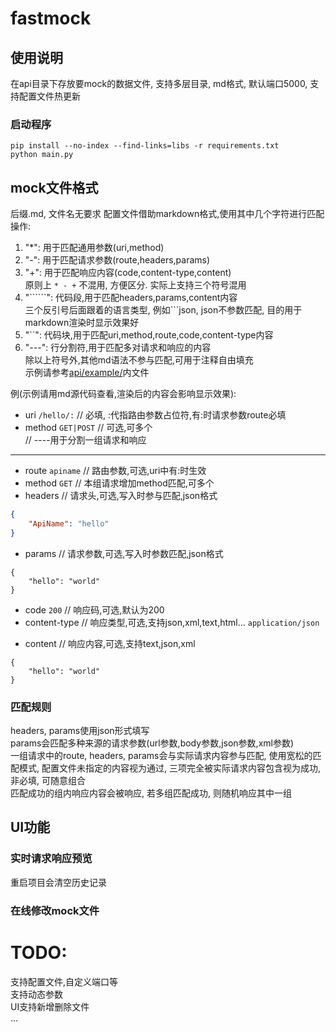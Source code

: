 # fastmock

## 使用说明
在api目录下存放要mock的数据文件, 支持多层目录, md格式, 默认端口5000, 支持配置文件热更新
### 启动程序
`pip install --no-index --find-links=libs -r requirements.txt`  
`python main.py`

## mock文件格式
后缀.md, 文件名无要求
配置文件借助markdown格式,使用其中几个字符进行匹配操作:
1. "*": 用于匹配通用参数(uri,method)
2. "-": 用于匹配请求参数(route,headers,params)
3. "+": 用于匹配响应内容(code,content-type,content)  
原则上 `* - +` 不混用, 方便区分. 实际上支持三个符号混用
4. "``````": 代码段,用于匹配headers,params,content内容  
三个反引号后面跟着的语言类型, 例如```json, json不参数匹配, 目的用于markdown渲染时显示效果好
5. "``": 代码块,用于匹配uri,method,route,code,content-type内容
6. "---": 行分割符,用于匹配多对请求和响应的内容  
除以上符号外,其他md语法不参与匹配,可用于注释自由填充  
示例请参考[api/example/](api/example/)内文件

例(示例请用md源代码查看,渲染后的内容会影响显示效果):
* uri `/hello/:`     // 必填, :代指路由参数占位符,有:时请求参数route必填
* method `GET|POST`  // 可选,可多个  
// ----用于分割一组请求和响应
------
+ route `apiname`    // 路由参数,可选,uri中有:时生效
+ method `GET`       // 本组请求增加method匹配,可多个
+ headers            // 请求头,可选,写入时参与匹配,json格式
```json              // 代码块语言不影响内容
{
    "ApiName": "hello"
}
```
+ params              // 请求参数,可选,写入时参数匹配,json格式
```
{
    "hello": "world"
}
```
- code `200`          // 响应码,可选,默认为200
- content-type        // 响应类型,可选,支持json,xml,text,html...
`application/json`
+ content             // 响应内容,可选,支持text,json,xml
```
{
    "hello": "world"
}
```

### 匹配规则
headers, params使用json形式填写  
params会匹配多种来源的请求参数(url参数,body参数,json参数,xml参数)  
一组请求中的route, headers, params会与实际请求内容参与匹配, 使用宽松的匹配模式, 配置文件未指定的内容视为通过, 三项完全被实际请求内容包含视为成功, 非必填, 可随意组合  
匹配成功的组内响应内容会被响应, 若多组匹配成功, 则随机响应其中一组

## UI功能
### 实时请求响应预览
重启项目会清空历史记录

### 在线修改mock文件

# TODO:
支持配置文件,自定义端口等  
支持动态参数  
UI支持新增删除文件  
...
